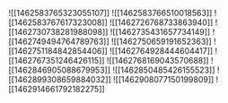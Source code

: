 ![[1462583765323055107]]
![[1462583766510018563]]
![[1462583767617323008]]
![[1462726768733863940]]
![[1462730738281988098]]
![[1462735431657734149]]
![[1462749494764789763]]
![[1462750659191652363]]
![[1462751184842854406]]
![[1462764928444604417]]
![[1462767351246426115]]
![[1462768169043570688]]
![[1462846905088679953]]
![[1462850485426155523]]
![[1462899308659884032]]
![[1462908077150199809]]
![[1462914661792182275]]
